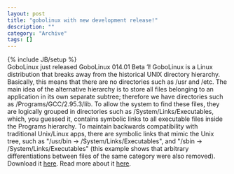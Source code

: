 ```yaml
--- 
layout: post 
title: "gobolinux with new development release!"
description: ""
category: "Archive"
tags: []
---
```

{% include JB/setup %}  
GoboLinux just released GoboLinux 014.01 Beta 1!
 GoboLinux is a Linux distribution that breaks away from the historical UNIX directory hierarchy.
 Basically, this means that there are no directories such as /usr and /etc. The main idea of the alternative hierarchy is to store all files belonging to an application in its own separate subtree; therefore we have directories such as /Programs/GCC/2.95.3/lib. To allow the system to find these files, they are logically grouped in directories such as /System/Links/Executables, which, you guessed it, contains symbolic links to all executable files inside the Programs hierarchy.
 To maintain backwards compatibility with traditional Unix/Linux apps, there are symbolic links that mimic the Unix tree, such as "/usr/bin -> /System/Links/Executables", and "/sbin -> /System/Links/Executables" (this example shows that arbitrary differentiations between files of the same category were also removed).
 Download it <a href="http://www.gobolinux.org/?page=downloads">here</a>.
 Read more about it <a href="http://www.gobolinux.org/">here</a>.
